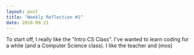 ```yaml
---
layout: post
title: "Weekly Reflection #1"
date: 2018-09-21
---
```


To start off, I really like the "Intro CS Class". I've wanted to learn coding for a while (and a Computer Science class). I like the teacher and (mos)

